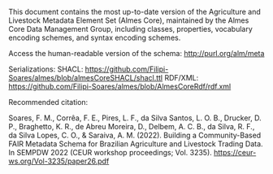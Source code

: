 This document contains the most up-to-date version of the Agriculture and Livestock Metadata Element Set (Almes Core), maintained by the Almes Core Data Management Group, including classes, properties, vocabulary encoding schemes, and syntax encoding schemes.

Access the human-readable version of the schema: http://purl.org/alm/meta

Serializations:
SHACL: https://github.com/Filipi-Soares/almes/blob/almesCoreSHACL/shacl.ttl
RDF/XML: https://github.com/Filipi-Soares/almes/blob/AlmesCoreRdf/rdf.xml

Recommended citation: 

Soares, F. M., Corrêa, F. E., Pires, L. F., da Silva Santos, L. O. B., Drucker, D. P., Braghetto, K. R., de Abreu Moreira, D., Delbem, A. C. B., da Silva, R. F., da Silva Lopes, C. O., & Saraiva, A. M. (2022). Building a Community-Based FAIR Metadata Schema for Brazilian Agriculture and Livestock Trading Data. In SEMPDW 2022 (CEUR workshop proceedings; Vol. 3235). https://ceur-ws.org/Vol-3235/paper26.pdf


